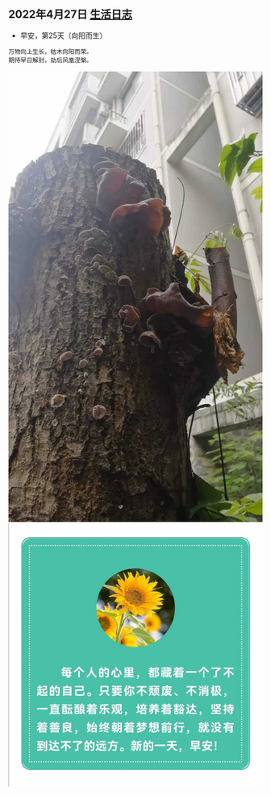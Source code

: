 ## 2022年4月27日  [生活日志](../life.md)
- 早安，第25天（向阳而生）
```markdown
万物向上生长，枯木向阳而荣。
期待早日解封，劫后凤凰涅槃。
```
![](../img/20220427.jpg)
![](../img/20220427b.jpg)
